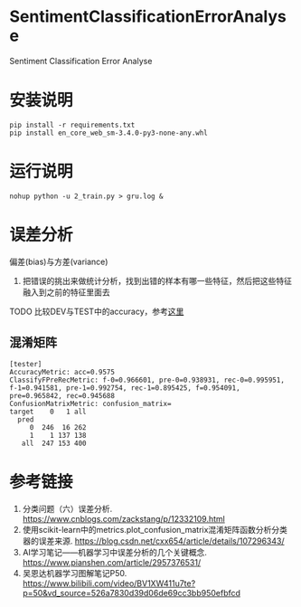 # SentimentClassificationErrorAnalyse
Sentiment Classification Error Analyse

# 安装说明

```shell
pip install -r requirements.txt
pip install en_core_web_sm-3.4.0-py3-none-any.whl
```
# 运行说明

```shell
nohup python -u 2_train.py > gru.log &
```

# 误差分析

偏差(bias)与方差(variance)

1. 把错误的挑出来做统计分析，找到出错的样本有哪一些特征，然后把这些特征融入到之前的特征里面去

TODO 比较DEV与TEST中的accuracy，参考[这里](https://www.pianshen.com/article/2957376531/)

## 混淆矩阵

```text
[tester] 
AccuracyMetric: acc=0.9575
ClassifyFPreRecMetric: f-0=0.966601, pre-0=0.938931, rec-0=0.995951, f-1=0.941581, pre-1=0.992754, rec-1=0.895425, f=0.954091, pre=0.965842, rec=0.945688
ConfusionMatrixMetric: confusion_matrix=
target	  0	  1	all	
  pred	
     0	246	 16	262	
     1	  1	137	138	
   all	247	153	400	
```

# 参考链接

1. 分类问题（六）误差分析. https://www.cnblogs.com/zackstang/p/12332109.html
2. 使用scikit-learn中的metrics.plot_confusion_matrix混淆矩阵函数分析分类器的误差来源. https://blog.csdn.net/cxx654/article/details/107296343/
3. AI学习笔记——机器学习中误差分析的几个关键概念. https://www.pianshen.com/article/2957376531/
4. 吴恩达机器学习图解笔记P50. https://www.bilibili.com/video/BV1XW411u7te?p=50&vd_source=526a7830d39d06de69cc3bb950efbfcd